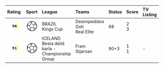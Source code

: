 | Rating                                                                                                                                 | Sport                                                                                                        | League                                            | Teams                           | Status   | Score   | TV Listing          |
|:---------------------------------------------------------------------------------------------------------------------------------------|:-------------------------------------------------------------------------------------------------------------|:--------------------------------------------------|:--------------------------------|:---------|:--------|:--------------------|
| <img src="https://raw.githubusercontent.com/BlakeDuncan25/Donut-SVG-Ratings/bac4e4a278175106499642192132b1786a9aec38/56.svg" alt="56"> | <img src="https://raw.githubusercontent.com/BlakeDuncan25/Donut-SVG-Ratings/master/soccer.png" alt="Soccer"> | BRAZIL<br>Kings Cup                               | Desimpedidos Goti<br>Real Elite | 68       | 2<br>3  | <a href="#N/A"></a> |
| <img src="https://raw.githubusercontent.com/BlakeDuncan25/Donut-SVG-Ratings/bac4e4a278175106499642192132b1786a9aec38/51.svg" alt="51"> | <img src="https://raw.githubusercontent.com/BlakeDuncan25/Donut-SVG-Ratings/master/soccer.png" alt="Soccer"> | ICELAND<br>Besta deild karla - Championship Group | Fram<br>Stjarnan                | 90+3     | 1<br>1  | -                   |